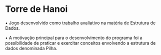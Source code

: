# Torre de Hanoi

• Jogo desenvolvido como trabalho avaliativo na matéria de Estrutura de Dados.

• A motivação principal para o desenvolvimento do programa foi a possibilidade de praticar e exercitar conceitos envolvendo a estrutura de dados denominada Pilha.

